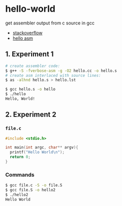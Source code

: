 # hello-world

get assembler output from c source in gcc

* [stackoverflow](https://stackoverflow.com/questions/137038/how-do-you-get-assembler-output-from-c-c-source-in-gcc)
* [hello asm](https://stackoverflow.com/questions/7190050/how-do-i-compile-the-asm-generated-by-gcc)


## 1. Experiment 1

```sh
# create assembler code:
$ g++ -S -fverbose-asm -g -O2 hello.cc -o hello.s
# create asm interlaced with source lines:
$ as -alhnd hello.s > hello.lst

$ gcc hello.s -o hello
$ ./hello
Hello, World!
```

## 2. Experiment 2

### `file.c`

```c
#include <stdio.h>

int main(int argc, char** argv){
  printf("Hello World\n");
  return 0;
}
```

### Commands

```sh
$ gcc file.c -S -o file.S
$ gcc file.S -o hello2
$ ./hello2
Hello World

```
